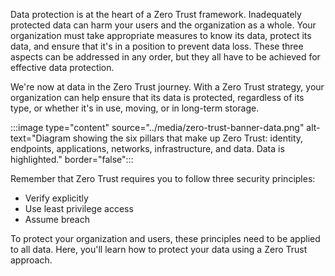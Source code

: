Data protection is at the heart of a Zero Trust framework. Inadequately protected data can harm your users and the organization as a whole. Your organization must take appropriate measures to know its data, protect its data, and ensure that it's in a position to prevent data loss. These three aspects can be addressed in any order, but they all have to be achieved for effective data protection.

We're now at data in the Zero Trust journey. With a Zero Trust strategy, your organization can help ensure that its data is protected, regardless of its type, or whether it's in use, moving, or in long-term storage.

:::image type="content" source="../media/zero-trust-banner-data.png" alt-text="Diagram showing the six pillars that make up Zero Trust: identity, endpoints, applications, networks, infrastructure, and data. Data is highlighted." border="false":::

Remember that Zero Trust requires you to follow three security principles:

- Verify explicitly
- Use least privilege access
- Assume breach

To protect your organization and users, these principles need to be applied to all data. Here, you'll learn how to protect your data using a Zero Trust approach.
